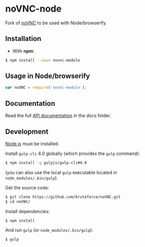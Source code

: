 # noVNC-node

Fork of [noVNC](https://github.com/kanaka/noVNC) to be used with Node/browserify.


## Installation

* With **npm**:

```bash
$ npm install --save novnc-module
```


## Usage in Node/browserify

```javascript
var noVNC = require('novnc-module');
```



## Documentation

Read the full [API documentation](docs/index.md) in the *docs* folder.


## Development

[Node.js](http://nodejs.org) must be installed.

Install `gulp-cli` 4.0 globally (which provides the `gulp` command):

```bash
$ npm install -g gulpjs/gulp-cli#4.0
```

(you can also use the local `gulp` executable located in `node_modules/.bin/gulp`).

Get the source code:

```bash
$ git clone https://github.com/bruteforce/noVNC.git
$ cd noVNC/
```

Install dependencies:

```bash
$ npm install
```

And run `gulp` (or `node_modules/.bin/gulp`):

```bash
$ gulp
```
